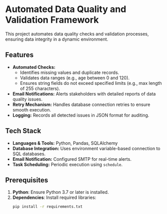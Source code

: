 
# Automated Data Quality and Validation Framework

This project automates data quality checks and validation processes, ensuring data integrity in a dynamic environment.

## Features
- **Automated Checks:**
  - Identifies missing values and duplicate records.
  - Validates data ranges (e.g., age between 0 and 120).
  - Ensures string fields do not exceed specified limits (e.g., max length of 255 characters).
- **Email Notifications:** Alerts stakeholders with detailed reports of data quality issues.
- **Retry Mechanism:** Handles database connection retries to ensure smooth execution.
- **Logging:** Records all detected issues in JSON format for auditing.

## Tech Stack
- **Languages & Tools:** Python, Pandas, SQLAlchemy
- **Database Integration:** Uses environment variable-based connection to SQL databases.
- **Email Notification:** Configured SMTP for real-time alerts.
- **Task Scheduling:** Periodic execution using `schedule`.

## Prerequisites
1. **Python**: Ensure Python 3.7 or later is installed.
2. **Dependencies**: Install required libraries:
   ```bash
   pip install -r requirements.txt
